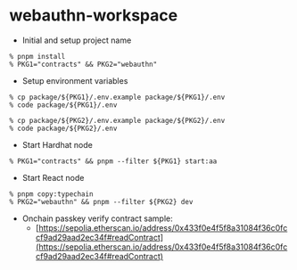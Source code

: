 # webauthn-workspace

- Initial and setup project name

```
% pnpm install
% PKG1="contracts" && PKG2="webauthn"
```

- Setup environment variables

```
% cp package/${PKG1}/.env.example package/${PKG1}/.env
% code package/${PKG1}/.env

% cp package/${PKG2}/.env.example package/${PKG2}/.env
% code package/${PKG2}/.env
```

- Start Hardhat node

```
% PKG1="contracts" && pnpm --filter ${PKG1} start:aa
```

- Start React node

```
% pnpm copy:typechain
% PKG2="webauthn" && pnpm --filter ${PKG2} dev
```

- Onchain passkey verify contract sample:
  - [https://sepolia.etherscan.io/address/0x433f0e4f5f8a31084f36c0fccf9ad29aad2ec34f#readContract](https://sepolia.etherscan.io/address/0x433f0e4f5f8a31084f36c0fccf9ad29aad2ec34f#readContract)
